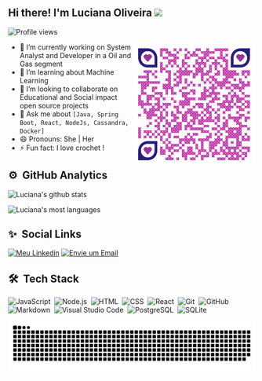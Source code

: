## Hi there! I'm Luciana Oliveira <img src="https://raw.githubusercontent.com/kaueMarques/kaueMarques/master/hi.gif" width="30px">

<p align="left"> <img src="https://komarev.com/ghpvc/?username=lrochaoliveira&color=yellow" alt="Profile views" /> </p>

<img align="right" width="250px" alt="GIF" src="https://github.com/lrochaoliveira/lrochaoliveira/blob/main/QRCode_Luciana.png"/>

- 🔭 I’m currently working on System Analyst and Developer in a Oil and Gas segment
- 🌱 I’m learning about Machine Learning
- 👯 I’m looking to collaborate on Educational and Social impact open source projects
- 💬 Ask me about `[Java, Spring Boot, React, NodeJs, Cassandra, Docker]` 
- 😄 Pronouns: She | Her
- ⚡ Fun fact: I love crochet !

## ⚙️ &nbsp;GitHub Analytics
![Luciana's github stats](https://github-readme-stats.vercel.app/api?username=lrochaoliveira&show_icons=true&theme=radical)


![Luciana's most languages](https://github-readme-stats.vercel.app/api/top-langs/?username=lrochaoliveira&layout=compact&theme=vision-friendly-dark)

## ✨ &nbsp;Social Links
[![Meu Linkedin](https://img.shields.io/badge/Linkedin-Linkedin-blue)](https://www.linkedin.com/in/luciana-oliveira-76b95a187/)
[![Envie um Email](https://img.shields.io/badge/Gmail-Gmail-red)](mailto:oliveira.luciana.rocha@gmail.com)

## 🛠 &nbsp;Tech Stack

![JavaScript](https://img.shields.io/badge/-JavaScript-05122A?style=flat&logo=javascript)&nbsp;
![Node.js](https://img.shields.io/badge/-Node.js-05122A?style=flat&logo=node.js)&nbsp;
![HTML](https://img.shields.io/badge/-HTML-05122A?style=flat&logo=HTML5)&nbsp;
![CSS](https://img.shields.io/badge/-CSS-05122A?style=flat&logo=CSS3&logoColor=1572B6)&nbsp;
![React](https://img.shields.io/badge/-React-05122A?style=flat&logo=react)&nbsp;
![Git](https://img.shields.io/badge/-Git-05122A?style=flat&logo=git)&nbsp;
![GitHub](https://img.shields.io/badge/-GitHub-05122A?style=flat&logo=github)&nbsp;
![Markdown](https://img.shields.io/badge/-Markdown-05122A?style=flat&logo=markdown)&nbsp;
![Visual Studio Code](https://img.shields.io/badge/-Visual%20Studio%20Code-05122A?style=flat&logo=visual-studio-code&logoColor=007ACC)&nbsp;
![PostgreSQL](https://img.shields.io/badge/-PostgreSQL-05122A?style=flat&logo=postgresql)&nbsp;
![SQLite](https://img.shields.io/badge/-SQLite-05122A?style=flat&logo=sqlite)&nbsp;


![Snake animation](https://github.com/lrochaOliveira/lrochaOliveira/blob/main/github-contribution-grid-snake.svg)
